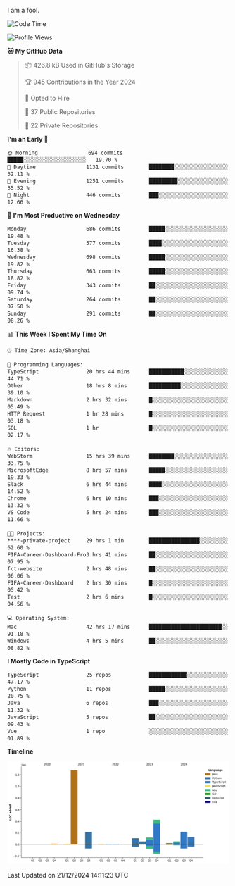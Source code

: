 I am a fool.

<!--START_SECTION:waka-->
![Code Time](http://img.shields.io/badge/Code%20Time-2%2C308%20hrs%2048%20mins-blue)

![Profile Views](http://img.shields.io/badge/Profile%20Views-3-blue)

**🐱 My GitHub Data** 

> 📦 426.8 kB Used in GitHub's Storage 
 > 
> 🏆 945 Contributions in the Year 2024
 > 
> 💼 Opted to Hire
 > 
> 📜 37 Public Repositories 
 > 
> 🔑 22 Private Repositories 
 > 
**I'm an Early 🐤** 

```text
🌞 Morning                694 commits         █████░░░░░░░░░░░░░░░░░░░░   19.70 % 
🌆 Daytime                1131 commits        ████████░░░░░░░░░░░░░░░░░   32.11 % 
🌃 Evening                1251 commits        █████████░░░░░░░░░░░░░░░░   35.52 % 
🌙 Night                  446 commits         ███░░░░░░░░░░░░░░░░░░░░░░   12.66 % 
```
📅 **I'm Most Productive on Wednesday** 

```text
Monday                   686 commits         █████░░░░░░░░░░░░░░░░░░░░   19.48 % 
Tuesday                  577 commits         ████░░░░░░░░░░░░░░░░░░░░░   16.38 % 
Wednesday                698 commits         █████░░░░░░░░░░░░░░░░░░░░   19.82 % 
Thursday                 663 commits         █████░░░░░░░░░░░░░░░░░░░░   18.82 % 
Friday                   343 commits         ██░░░░░░░░░░░░░░░░░░░░░░░   09.74 % 
Saturday                 264 commits         ██░░░░░░░░░░░░░░░░░░░░░░░   07.50 % 
Sunday                   291 commits         ██░░░░░░░░░░░░░░░░░░░░░░░   08.26 % 
```


📊 **This Week I Spent My Time On** 

```text
🕑︎ Time Zone: Asia/Shanghai

💬 Programming Languages: 
TypeScript               20 hrs 44 mins      ███████████░░░░░░░░░░░░░░   44.71 % 
Other                    18 hrs 8 mins       ██████████░░░░░░░░░░░░░░░   39.10 % 
Markdown                 2 hrs 32 mins       █░░░░░░░░░░░░░░░░░░░░░░░░   05.49 % 
HTTP Request             1 hr 28 mins        █░░░░░░░░░░░░░░░░░░░░░░░░   03.18 % 
SQL                      1 hr                █░░░░░░░░░░░░░░░░░░░░░░░░   02.17 % 

🔥 Editors: 
WebStorm                 15 hrs 39 mins      ████████░░░░░░░░░░░░░░░░░   33.75 % 
MicrosoftEdge            8 hrs 57 mins       █████░░░░░░░░░░░░░░░░░░░░   19.33 % 
Slack                    6 hrs 44 mins       ████░░░░░░░░░░░░░░░░░░░░░   14.52 % 
Chrome                   6 hrs 10 mins       ███░░░░░░░░░░░░░░░░░░░░░░   13.32 % 
VS Code                  5 hrs 24 mins       ███░░░░░░░░░░░░░░░░░░░░░░   11.66 % 

🐱‍💻 Projects: 
****-private-project     29 hrs 1 min        ████████████████░░░░░░░░░   62.60 % 
FIFA-Career-Dashboard-Fro3 hrs 41 mins       ██░░░░░░░░░░░░░░░░░░░░░░░   07.95 % 
fct-website              2 hrs 48 mins       ██░░░░░░░░░░░░░░░░░░░░░░░   06.06 % 
FIFA-Career-Dashboard    2 hrs 30 mins       █░░░░░░░░░░░░░░░░░░░░░░░░   05.42 % 
Test                     2 hrs 6 mins        █░░░░░░░░░░░░░░░░░░░░░░░░   04.56 % 

💻 Operating System: 
Mac                      42 hrs 17 mins      ███████████████████████░░   91.18 % 
Windows                  4 hrs 5 mins        ██░░░░░░░░░░░░░░░░░░░░░░░   08.82 % 
```

**I Mostly Code in TypeScript** 

```text
TypeScript               25 repos            ████████████░░░░░░░░░░░░░   47.17 % 
Python                   11 repos            █████░░░░░░░░░░░░░░░░░░░░   20.75 % 
Java                     6 repos             ███░░░░░░░░░░░░░░░░░░░░░░   11.32 % 
JavaScript               5 repos             ██░░░░░░░░░░░░░░░░░░░░░░░   09.43 % 
Vue                      1 repo              ░░░░░░░░░░░░░░░░░░░░░░░░░   01.89 % 
```



**Timeline**

![Lines of Code chart](https://raw.githubusercontent.com/VeejaLiu/VeejaLiu/master/assets/bar_graph.png)


 Last Updated on 21/12/2024 14:11:23 UTC
<!--END_SECTION:waka-->
